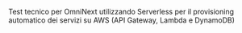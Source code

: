 Test tecnico per OmniNext utilizzando Serverless per il provisioning automatico dei servizi su AWS (API Gateway, Lambda e DynamoDB)
